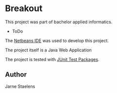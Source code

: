 # Breakout

This project was part of bachelor applied informatics.

- ToDo

The [Netbeans IDE](https://netbeans.org/downloads/8.2/rc/) was used to develop this project.

The project itself is a Java Web Application

The project is tested with [JUnit Test Packages](https://junit.org/junit4/).

## Author

Jarne Staelens
